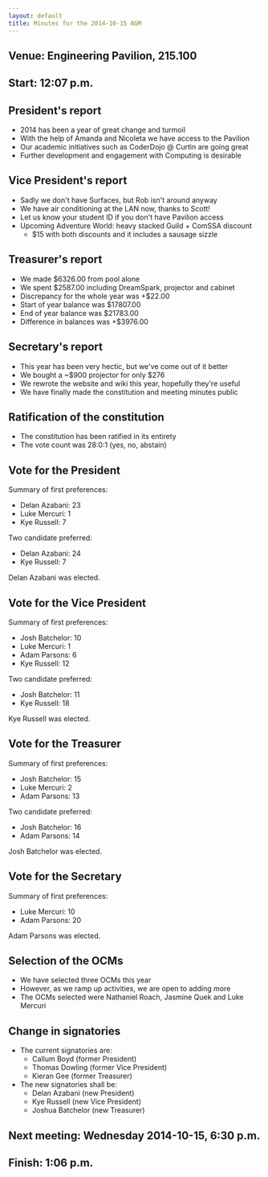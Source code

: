 ```yaml
---
layout: default
title: Minutes for the 2014-10-15 AGM
---
```


## Venue: Engineering Pavilion, 215.100

## Start: <time datetime="2014-10-15T04:07Z">12:07 p.m.</time>

## President's report

  * 2014 has been a year of great change and turmoil
  * With the help of Amanda and Nicoleta we have access to the Pavilion
  * Our academic initiatives such as CoderDojo @ Curtin are going great
  * Further development and engagement with Computing is desirable

## Vice President's report

  * Sadly we don't have Surfaces, but Rob isn't around anyway
  * We have air conditioning at the LAN now, thanks to Scott!
  * Let us know your student ID if you don't have Pavilion access
  * Upcoming Adventure World: heavy stacked Guild + ComSSA discount
    * $15 with both discounts and it includes a sausage sizzle

## Treasurer's report

  * We made $6326.00 from pool alone
  * We spent $2587.00 including DreamSpark, projector and cabinet
  * Discrepancy for the whole year was +$22.00
  * Start of year balance was $17807.00
  * End of year balance was $21783.00
  * Difference in balances was +$3976.00

## Secretary's report

  * This year has been very hectic, but we've come out of it better
  * We bought a ~$900 projector for only $276
  * We rewrote the website and wiki this year, hopefully they're useful
  * We have finally made the constitution and meeting minutes public

## Ratification of the constitution

  * The constitution has been ratified in its entirety
  * The vote count was 28:0:1 (yes, no, abstain)

## Vote for the President

Summary of first preferences:

  * Delan Azabani: 23
  * Luke Mercuri: 1
  * Kye Russell: 7

Two candidate preferred:

  * Delan Azabani: 24
  * Kye Russell: 7

Delan Azabani was elected.

## Vote for the Vice President

Summary of first preferences:

  * Josh Batchelor: 10
  * Luke Mercuri: 1
  * Adam Parsons: 6
  * Kye Russell: 12

Two candidate preferred:

  * Josh Batchelor: 11
  * Kye Russell: 18

Kye Russell was elected.

## Vote for the Treasurer

Summary of first preferences:

  * Josh Batchelor: 15
  * Luke Mercuri: 2
  * Adam Parsons: 13

Two candidate preferred:

  * Josh Batchelor: 16
  * Adam Parsons: 14

Josh Batchelor was elected.

## Vote for the Secretary

Summary of first preferences:

  * Luke Mercuri: 10
  * Adam Parsons: 20

Adam Parsons was elected.

## Selection of the OCMs

  * We have selected three OCMs this year
  * However, as we ramp up activities, we are open to adding more
  * The OCMs selected were Nathaniel Roach, Jasmine Quek and Luke Mercuri

## Change in signatories

  * The current signatories are:
    * Callum Boyd (former President)
    * Thomas Dowling (former Vice President)
    * Kieran Gee (former Treasurer)
  * The new signatories shall be:
    * Delan Azabani (new President)
    * Kye Russell (new Vice President)
    * Joshua Batchelor (new Treasurer)

## Next meeting: Wednesday 2014-10-15, 6:30 p.m.

## Finish: <time datetime="2014-10-15T05:06Z">1:06 p.m.</time>
